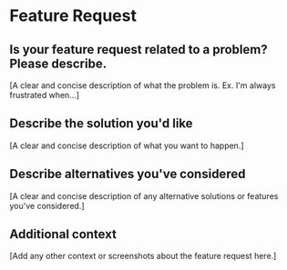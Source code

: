 # Feature Request

## Is your feature request related to a problem? Please describe.
[A clear and concise description of what the problem is. Ex. I'm always frustrated when...]

## Describe the solution you'd like
[A clear and concise description of what you want to happen.]

## Describe alternatives you've considered
[A clear and concise description of any alternative solutions or features you've considered.]

## Additional context
[Add any other context or screenshots about the feature request here.]
